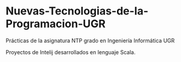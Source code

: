 # Nuevas-Tecnologias-de-la-Programacion-UGR
Prácticas de la asignatura NTP grado en Ingeniería Informática UGR

Proyectos de Intelij desarrollados en lenguaje Scala.
